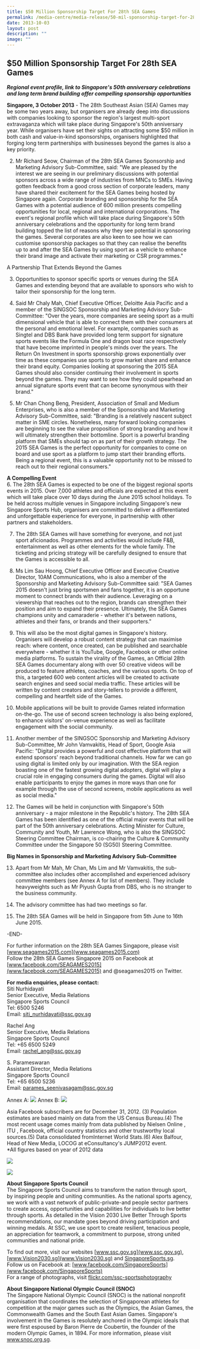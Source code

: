 ```yaml
---
title: $50 Million Sponsorship Target For 28th SEA Games
permalink: /media-centre/media-release/50-mil-sponsorship-target-for-28th-sea-games/
date: 2013-10-03
layout: post
description: ""
image: ""
---
```

## **$50 Million Sponsorship Target For 28th SEA Games**

***Regional event profile, link to Singapore's 50th anniversary celebrations and long term brand building offer compelling sponsorship opportunities***

**Singapore, 3 October 2013** - The 28th Southeast Asian (SEA) Games may be some two years away, but organisers are already deep into discussions with companies looking to sponsor the region's largest multi-sport extravaganza which will take place during Singapore's 50th anniversary year. While organisers have set their sights on attracting some $50 million in both cash and value-in-kind sponsorships, organisers highlighted that forging long term partnerships with businesses beyond the games is also a key priority.

2. Mr Richard Seow, Chairman of the 28th SEA Games Sponsorship and Marketing Advisory Sub-Committee, said: "We are pleased by the interest we are seeing in our preliminary discussions with potential sponsors across a wide range of industries from MNCs to SMEs. Having gotten feedback from a good cross section of corporate leaders, many have shared their excitement for the SEA Games being hosted by Singapore again. Corporate branding and sponsorship for the SEA Games with a potential audience of 600 million presents compelling opportunities for local, regional and international corporations. The event's regional profile which will take place during Singapore's 50th anniversary celebrations and the opportunity for long term brand building topped the list of reasons why they see potential in sponsoring the games. Several corporates are also keen to see how we can customise sponsorship packages so that they can realise the benefits up to and after the SEA Games by using sport as a vehicle to enhance their brand image and activate their marketing or CSR programmes."

A Partnership That Extends Beyond the Games

3. Opportunities to sponsor specific sports or venues during the SEA Games and extending beyond that are available to sponsors who wish to tailor their sponsorship for the long term.

4. Said Mr Chaly Mah, Chief Executive Officer, Deloitte Asia Pacific and a member of the SINGSOC Sponsorship and Marketing Advisory Sub-Committee: "Over the years, more companies are seeing sport as a multi dimensional vehicle that is able to connect them with their consumers at the personal and emotional level. For example, companies such as Singtel and DBS Bank have provided long term support for signature sports events like the Formula One and dragon boat race respectively that have become imprinted in people's minds over the years. The Return On Investment in sports sponsorship grows exponentially over time as these companies use sports to grow market share and enhance their brand equity. Companies looking at sponsoring the 2015 SEA Games should also consider continuing their involvement in sports beyond the games. They may want to see how they could spearhead an annual signature sports event that can become synonymous with their brand."

5. Mr Chan Chong Beng, President, Association of Small and Medium Enterprises, who is also a member of the Sponsorship and Marketing Advisory Sub-Committee, said: "Branding is a relatively nascent subject matter in SME circles. Nonetheless, many forward looking companies are beginning to see the value proposition of strong branding and how it will ultimately strengthen their bottomline. Sport is a powerful branding platform that SMEs should tap on as part of their growth strategy. The 2015 SEA Games is the perfect opportunity for companies to come on board and use sport as a platform to jump start their branding efforts. Being a regional event, this is a valuable opportunity not to be missed to reach out to their regional consumers."

**A Compelling Event**
<br>
6. The 28th SEA Games is expected to be one of the biggest regional sports events in 2015. Over 7,000 athletes and officials are expected at this event which will take place over 10 days during the June 2015 school holidays. To be held across multiple venues in Singapore including Singapore's new Singapore Sports Hub, organisers are committed to deliver a differentiated and unforgettable experience for everyone, in partnership with other partners and stakeholders.

7. The 28th SEA Games will have something for everyone, and not just sport aficionados. Programmes and activities would include F&B, entertainment as well as other elements for the whole family. The ticketing and pricing strategy will be carefully designed to ensure that the Games is accessible to all.

8. Ms Lim Sau Hoong, Chief Executive Officer and Executive Creative Director, 10AM Communications, who is also a member of the Sponsorship and Marketing Advisory Sub-Committee said: "SEA Games 2015 doesn't just bring sportsmen and fans together, it is an opportune moment to connect brands with their audience. Leveraging on a viewership that reaches out to the region, brands can strengthen their position and aim to expand their presence. Ultimately, the SEA Games champions unity and camaraderie - whether it's between nations, athletes and their fans, or brands and their supporters."

9. This will also be the most digital games in Singapore's history. Organisers will develop a robust content strategy that can maximise reach: where content, once created, can be published and searchable everywhere - whether it is YouTube, Google, Facebook or other online media platforms. To sustain the virality of the Games, an Official 28th SEA Games documentary along with over 50 creative videos will be produced to feature athletes, coaches, and the various sports. On top of this, a targeted 600 web content articles will be created to activate search engines and seed social media traffic. These articles will be written by content creators and story-tellers to provide a different, compelling and heartfelt side of the Games.

10. Mobile applications will be built to provide Games related information on-the-go. The use of second screen technology is also being explored, to enhance visitors' on-venue experience as well as facilitate engagement with the social community.

11. Another member of the SINGSOC Sponsorship and Marketing Advisory Sub-Committee, Mr John Vamvakitis, Head of Sport, Google Asia Pacific: "Digital provides a powerful and cost effective platform that will extend sponsors' reach beyond traditional channels. How far we can go using digital is limited only by our imagination. With the SEA region boasting one of the fastest growing digital adopters, digital will play a crucial role in engaging consumers during the games. Digital will also enable participants to enjoy the games in more ways than one for example through the use of second screens, mobile applications as well as social media."

12. The Games will be held in conjunction with Singapore's 50th anniversary - a major milestone in the Republic's history. The 28th SEA Games has been identified as one of the official major events that will be part of the 50th anniversary celebrations. Acting Minister for Culture, Community and Youth, Mr Lawrence Wong, who is also the SINGSOC Steering Committee Chairman, is co-chairing the Culture & Community Committee under the Singapore 50 (SG50) Steering Committee.

**Big Names in Sponsorship and Marketing Advisory Sub-Committee**

13. Apart from Mr Mah, Mr Chan, Ms Lim and Mr Vamvakitis, the sub-committee also includes other accomplished and experienced advisory committee members (see Annex A for list of members). They include heavyweights such as Mr Piyush Gupta from DBS, who is no stranger to the business community.

14. The advisory committee has had two meetings so far.

15. The 28th SEA Games will be held in Singapore from 5th June to 16th June 2015.

-END-

For further information on the 28th SEA Games Singapore, please visit [www.seagames2015.com](www.seagames2015.com)
<br>
Follow the 28th SEA Games Singapore 2015 on Facebook at [www.facebook.com/SEAGAMES2015](www.facebook.com/SEAGAMES2015) and @seagames2015 on Twitter.

**For media enquiries, please contact:**
<br>Siti Nurhidayati
<br>Senior Executive, Media Relations
<br>Singapore Sports Council
<br>Tel: 6500 5246
<br>Email: [siti_nurhidayati@ssc.gov.sg](siti_nurhidayati@ssc.gov.sg)

Rachel Ang
<br>Senior Executive, Media Relations
<br>Singapore Sports Council
<br>Tel: +65 6500 5249
<br>Email: [rachel_ang@ssc.gov.sg](rachel_ang@ssc.gov.sg)

S. Parameswaran 
<br>Assistant Director, Media Relations
<br>Singapore Sports Council
<br>Tel: +65 6500 5236
<br>Email: [parames_seenivasagam@ssc.gov.sg](parames_seenivasagam@ssc.gov.sg)

Annex A:
![](/images/Media%20Centre/Media%20Release/2013/October%202013/50MILLIONSPONSORSHIPTARGETFOR28thSEAGAMESMainPar0055Imagegif.gif)
Annex B:
![](/images/Media%20Centre/Media%20Release/2013/October%202013/50MILLIONSPONSORSHIPTARGETFOR28thSEAGAMESMainPar0059Imagegif.gif)

Asia Facebook subscribers are for December 31, 2012. (3) Population estimates are based mainly on data from the US Census Bureau.(4) The most recent usage comes mainly from data published by Nielsen Online , ITU , Facebook, official country statistics and other trustworthy local sources.(5) Data consolidated fromInternet World Stats.(6) Alex Balfour, Head of New Media, LOCOG at eConsultancy's JUMP2012 event.
<br>
*All figures based on year of 2012 data 

![](/images/Media%20Centre/Media%20Release/2013/October%202013/50MILLIONSPONSORSHIPTARGETFOR28thSEAGAMESMainPar0062Imagegif.gif)

![](/images/Media%20Centre/Media%20Release/2013/October%202013/50MILLIONSPONSORSHIPTARGETFOR28thSEAGAMESMainPar0063Imagegif.gif)

**About Singapore Sports Council**
<br>
The Singapore Sports Council aims to transform the nation through sport, by inspiring people and uniting communities. As the national sports agency, we work with a vast network of public-private-and people sector partners to create access, opportunities and capabilities for individuals to live better through sports. As detailed in the Vision 2030 Live Better Through Sports recommendations, our mandate goes beyond driving participation and winning medals. At SSC, we use sport to create resilient, tenacious people, an appreciation for teamwork, a commitment to purpose, strong united communities and national pride.

To find out more, visit our websites [www.ssc.gov.sg](www.ssc.gov.sg), [www.Vision2030.sg](www.Vision2030.sg) and [SingaporeSports.sg](SingaporeSports.sg).
<br>
Follow us on Facebook at: [www.facebook.com/SingaporeSports](www.facebook.com/SingaporeSports)
<br>
For a range of photographs, visit [flickr.com/ssc-sportsphotography](flickr.com/ssc-sportsphotography)

**About Singapore National Olympic Council (SNOC)**
<br>
The Singapore National Olympic Council (SNOC) is the national nonprofit organisation that coordinates the selection of Singaporean athletes for competition at the major games such as the Olympics, the Asian Games, the Commonwealth Games and the South East Asian Games. Singapore's involvement in the Games is resolutely anchored in the Olympic ideals that were first espoused by Baron Pierre de Coubertin, the founder of the modern Olympic Games, in 1894. For more information, please visit www.snoc.org.sg.
